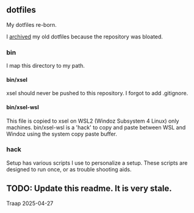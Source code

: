 ## dotfiles

My dotfiles re-born.

I [archived](https://github.com/Traap/dotfiles-archived) my old dotfiles because
the repository was bloated.

### bin
I map this directory to my path.

#### bin/xsel
xsel should never be pushed to this repository.  I forgot to add .gitignore.

#### bin/xsel-wsl
This file is copied to xsel on WSL2 (Windoz Subsystem 4 Linux) only machines.
bin/xsel-wsl is a 'hack' to copy and paste between WSL and Windoz using the
system copy paste buffer.

### hack
Setup has various scripts I use to personalize a setup.  These scripts are
designed to run once, or as trouble shooting aids.

## TODO: Update this readme.  It is very stale.
Traap
2025-04-27
